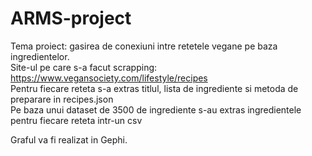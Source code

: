 # ARMS-project
Tema proiect: gasirea de conexiuni intre retetele vegane pe baza ingredientelor.  <br/>
Site-ul pe care s-a facut scrapping: https://www.vegansociety.com/lifestyle/recipes  <br/>
Pentru fiecare reteta s-a extras titlul, lista de ingrediente si metoda de preparare in recipes.json  <br/>
Pe baza unui dataset de 3500 de ingrediente s-au extras ingredientele pentru fiecare reteta intr-un csv  <br/>
 
Graful va fi realizat in Gephi.
